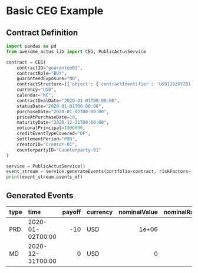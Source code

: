 # Basic CEG Example

## Contract Definition
```python
import pandas as pd
from awesome_actus_lib import CEG, PublicActusService

contract = CEG(
    contractID="guarantee01",
    contractRole="BUY",
    guaranteedExposure="NO",
    contractStructure=[{'object': {'contractIdentifier': 'US91282XYZ01'}, 'referenceType': 'CID', 'referenceRole': 'COVE'}],
    currency="USD",
    calendar="NC",
    contractDealDate="2020-01-01T00:00:00",
    statusDate="2020-01-01T00:00:00",
    purchaseDate="2020-01-02T00:00:00",
    priceAtPurchaseDate=10,
    maturityDate="2020-12-31T00:00:00",
    notionalPrincipal=1000000,
    creditEventTypeCovered="DF",
    settlementPeriod="P0D",
    creatorID="Creator-01",
    counterpartyID="Counterparty-01"
)

service = PublicActusService()
event_stream = service.generateEvents(portfolio=contract, riskFactors=[])
print(event_stream.events_df)

```

## Generated Events
| type   | time             |   payoff | currency   |   nominalValue |   nominalRate |   nominalAccrued | contractId   |
|:-------|:-----------------|---------:|:-----------|---------------:|--------------:|-----------------:|:-------------|
| PRD    | 2020-01-02T00:00 |      -10 | USD        |          1e+06 |             0 |                0 | guarantee01  |
| MD     | 2020-12-31T00:00 |        0 | USD        |          0     |             0 |                0 | guarantee01  |
